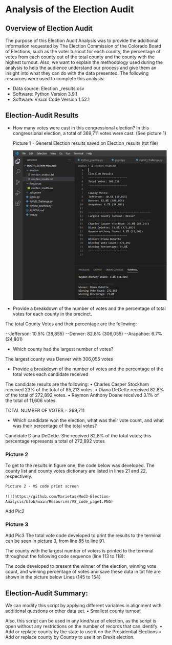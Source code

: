 # Analysis of the Election Audit

## Overview of Election Audit

The purpose of this Election Audit Analysis was to provide the additional information requested by The Election Commission of the Colorado Board of Elections, such as the voter turnout for each county, the percentage of votes from each county out of the total county and the county with the highest turnout.
Also, we want to explain the methodology used during the analysis to help the audience understand our process and give them an insight into what they can do with the data presented. 
The following resources were used to complete this analysis:
- Data source: Election _results.csv
- Software: Python Version 3.9.1
- Software: Visual Code Version 1.52.1 

## Election-Audit Results 
- How many votes were cast in this congressional election?
In this congressional election, a total of 369,711 votes were cast. (See picture 1)

    Picture 1 - General Election results saved on Election_results (txt file)
    
    ![](https://github.com/Marietas/Mod3-Election-Analysis/blob/main/Resources/Election_results.PNG)
    
- Provide a breakdown of the number of votes and the percentage of total votes for each county in the precinct.
 
The total County Votes and their percentage are the following:

--Jefferson: 10.5% (38,855)
--Denver: 82.8% (306,055)
--Arapahoe: 6.7% (24,801)

- Which county had the largest number of votes?

The largest county was Denver with 306,055 votes

- Provide a breakdown of the number of votes and the percentage of the total votes each candidate received

The candidate results are the following:
•	Charles Casper Stockham received 23% of the total of 85,213 votes.
•	Diana DeGette received 82.8% of the total of 272,892 votes.
•	Raymon Anthony Doane received 3.1% of the total of 11,606 votes.
 
TOTAL NUMBER OF VOTES = 369,711

- Which candidate won the election, what was their vote count, and what was their percentage of the total votes?

Candidate Diana DeGette. She received 82.8% of the total votes; this percentage represents a total of 272,892 votes

### Picture 2

To get to the results in figure one, the code below was developed.
The county list and county votes dictionary are listed in lines 21 and 22, respectively.

    Picture 2 - VS code print screen
    
    ![](https://github.com/Marietas/Mod3-Election-Analysis/blob/main/Resources/VS_code_page1.PNG)


Add Pic2 

### Picture 3

Add Pic3
The total vote code developed to print the results to the terminal can be seen in picture 3, from line 85 to line 91.


The county with the largest number of voters is printed to the terminal throughout the following code sequence (line 113 to 118):


The code developed to present the winner of the election, winning vote count, and winning percentage of votes and save these data in txt file  are shown in the picture below Lines (145 to 154) 

## Election-Audit Summary:

We can modify this script by applying different variables in alignment with additional questions or other data set.
•	Smallest county turnout

Also, this script can be used in any kind/size of election, as the script is open without any restrictions on the number of records that can identify.
•	Add or replace county by the state to use it on the Presidential Elections
•	Add or replace county by Country to use it on Brexit election.


